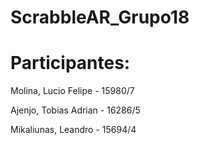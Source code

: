 # ScrabbleAR_Grupo18

# Participantes:

Molina, Lucio Felipe   -   15980/7


Ajenjo, Tobias Adrian   -   16286/5


Mikaliunas, Leandro   -   15694/4

